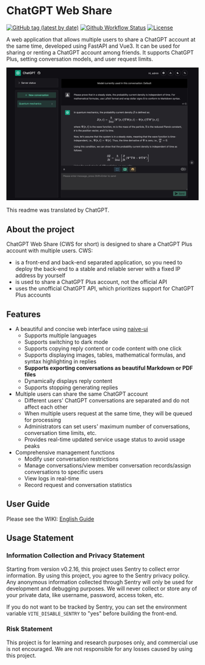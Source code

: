 # ChatGPT Web Share

[![GitHub tag (latest by date)](https://img.shields.io/github/v/tag/moeakwak/chatgpt-web-share?label=container&logo=docker)](https://github.com/moeakwak/chatgpt-web-share/pkgs/container/chatgpt-web-share)
[![Github Workflow Status](https://img.shields.io/github/actions/workflow/status/moeakwak/chatgpt-web-share/docker-image.yml?label=build)](https://github.com/moeakwak/chatgpt-web-share/actions)
[![License](https://img.shields.io/github/license/moeakwak/chatgpt-web-share)](https://github.com/moeakwak/chatgpt-web-share/blob/main/LICENSE)

A web application that allows multiple users to share a ChatGPT account at the same time, developed using FastAPI and Vue3. It can be used for sharing or renting a ChatGPT account among friends. It supports ChatGPT Plus, setting conversation models, and user request limits.

![screenshot](docs/screenshot.en.jpeg)

This readme was translated by ChatGPT.

## About the project

ChatGPT Web Share (CWS for short) is designed to share a ChatGPT Plus account with multiple users. CWS:
- is a front-end and back-end separated application, so you need to deploy the back-end to a stable and reliable server with a fixed IP address by yourself
- is used to share a ChatGPT Plus account, not the official API
- uses the unofficial ChatGPT API, which prioritizes support for ChatGPT Plus accounts

## Features

- A beautiful and concise web interface using [naive-ui](https://www.naiveui.com/)
  - Supports multiple languages
  - Supports switching to dark mode
  - Supports copying reply content or code content with one click
  - Supports displaying images, tables, mathematical formulas, and syntax highlighting in replies
  - **Supports exporting conversations as beautiful Markdown or PDF files**
  - Dynamically displays reply content
  - Supports stopping generating replies
- Multiple users can share the same ChatGPT account
  - Different users' ChatGPT conversations are separated and do not affect each other
  - When multiple users request at the same time, they will be queued for processing
  - Administrators can set users' maximum number of conversations, conversation time limits, etc.
  - Provides real-time updated service usage status to avoid usage peaks
- Comprehensive management functions
  - Modify user conversation restrictions
  - Manage conversations/view member conversation records/assign conversations to specific users
  - View logs in real-time
  - Record request and conversation statistics

## User Guide

Please see the WIKI: [English Guide](https://github.com/moeakwak/chatgpt-web-share/wiki/English-Guide)

## Usage Statement

### Information Collection and Privacy Statement

Starting from version v0.2.16, this project uses Sentry to collect error information. By using this project, you agree to the Sentry privacy policy. Any anonymous information collected through Sentry will only be used for development and debugging purposes. We will never collect or store any of your private data, like username, password, access token, etc.

If you do not want to be tracked by Sentry, you can set the environment variable `VITE_DISABLE_SENTRY` to "yes" before building the front-end.

### Risk Statement

This project is for learning and research purposes only, and commercial use is not encouraged. We are not responsible for any losses caused by using this project.
